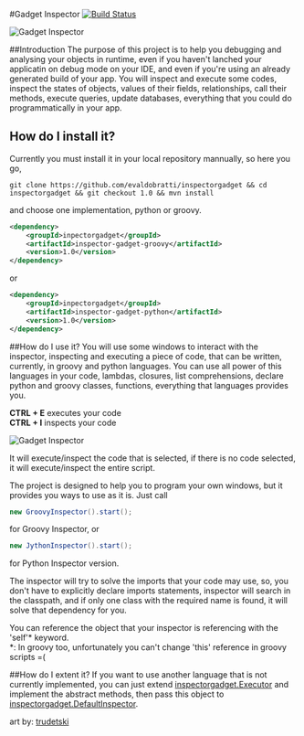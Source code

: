 #Gadget Inspector [![Build Status](https://travis-ci.org/evaldobratti/inspectorgadget.svg?branch=master)](https://travis-ci.org/evaldobratti/inspectorgadget)

![Gadget Inspector](https://raw.githubusercontent.com/evaldobratti/inspectorgadget/master/Inspector_Gadget_by_Trudetski.png)

##Introduction
The purpose of this project is to help you debugging and analysing your objects in runtime, even if you haven't lanched your applicatin on debug mode on your IDE, and even if you're using an already generated build of your app.
You will inspect and execute some codes, inspect the states of objects, values of their fields, relationships, call their methods, execute queries, update databases, everything that you could do programmatically in your app.


## How do I install it?
Currently you must install it in your local repository mannually, so here you go,
```
git clone https://github.com/evaldobratti/inspectorgadget && cd inspectorgadget && git checkout 1.0 && mvn install
```

and choose one implementation, python or groovy.
```xml
<dependency>
    <groupId>inpectorgadget</groupId>
    <artifactId>inspector-gadget-groovy</artifactId>
    <version>1.0</version>
</dependency>
```
or
```xml
<dependency>
    <groupId>inpectorgadget</groupId>
    <artifactId>inspector-gadget-python</artifactId>
    <version>1.0</version>
</dependency>
```

##How do I use it?
You will use some windows to interact with the inspector, inspecting and executing a piece of code, that can be written, currently, in groovy and python languages. You can use all power of this languages in your code, lambdas, closures, list comprehensions, declare python and groovy classes, functions, everything that languages provides you.

**CTRL + E**  executes your code  
**CTRL + I**  inspects your code

![Gadget Inspector](https://raw.githubusercontent.com/evaldobratti/inspectorgadget/master/usage.png)

It will execute/inspect the code that is selected, if there is no code selected, it will execute/inspect the entire script.

The project is designed to help you to program your own windows, but it provides you ways to use as it is.
Just call

```java
new GroovyInspector().start();
```
for Groovy Inspector, or

```java
new JythonInspector().start();
```
for Python Inspector version.

The inspector will try to solve the imports that your code may use, so, you don't have to explicitly declare imports statements, inspector will search in the classpath, and if only one class with the required name is found, it will solve that dependency for you.

You can reference the object that your inspector is referencing with the 'self'\* keyword.  
*: In groovy too, unfortunately you can't change 'this' reference in groovy scripts  =(

##How do I extent it?
If you want to use another language that is not currently implemented, you can just extend [inspectorgadget.Executor](https://github.com/evaldobratti/inspectorgadget/blob/master/inspector-gadget-core/src/main/java/inspectorgadget/Executor.java) and implement the abstract methods, then pass this object to [inspectorgadget.DefaultInspector](https://github.com/evaldobratti/inspectorgadget/blob/master/inspector-gadget-core/src/main/java/inspectorgadget/defaults/DefaultInspector.java).


art by: [trudetski](http://trudetski.deviantart.com/art/Inspector-Gadget-58357618)